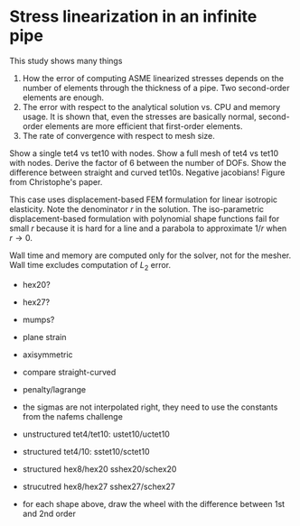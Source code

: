 # Stress linearization in an infinite pipe

This study shows many things

 1. How the error of computing ASME linearized stresses depends on the number of elements through the thickness of a pipe. Two second-order elements are enough.
 2. The error with respect to the analytical solution vs. CPU and memory usage. It is shown that, even the stresses are basically normal, second-order elements are more efficient that first-order elements.
 3. The rate of convergence with respect to mesh size.
 
 
Show a single tet4 vs tet10 with nodes.
Show a full mesh of tet4 vs tet10 with nodes.
Derive the factor of 6 between the number of DOFs.
Show the difference between straight and curved tet10s. Negative jacobians! Figure from Christophe's paper.

This case uses displacement-based FEM formulation for linear isotropic elasticity.
Note the denominator $r$ in the solution. The iso-parametric displacement-based formulation with polynomial shape functions fail for small $r$ because it is hard for a line and a parabola to approximate $1/r$ when $r \rightarrow 0$.

Wall time and memory are computed only for the solver, not for the mesher. Wall time excludes computation of $L_2$ error.

 * hex20?
 * hex27?
 * mumps?
 
 * plane strain
 * axisymmetric
 
 * compare straight-curved
 * penalty/lagrange
 * the sigmas are not interpolated right, they need to use the constants from the nafems challenge
 
 * unstructured tet4/tet10: ustet10/uctet10
 * structured tet4/10:      sstet10/sctet10
 * structured hex8/hex20    sshex20/schex20
 * strucutred hex8/hex27    sshex27/schex27

 * for each shape above, draw the wheel with the difference between 1st and 2nd order
 
